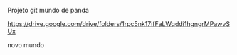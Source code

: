 Projeto git
mundo de panda

https://drive.google.com/drive/folders/1rpc5nk17ifFaLWqddi1hgngrMPawvSUx

novo mundo
